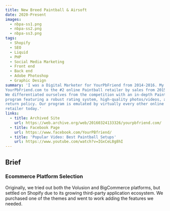 ```yaml
---
title: New Breed Paintball & Airsoft
date: 2020-Present
images:
  - nbpa-ss1.png
  - nbpa-ss2.png
  - nbpa-ss3.png
tags:
  - Shopify
  - SEO
  - Liquid
  - PHP
  - Social Media Marketing
  - Front end
  - Back end
  - Adobe Photoshop
  - Graphic Design
summary: 'I was a Digital Marketer for YourPbFriend from 2014-2016. My team and I brought
YourPbFriend.com to the #2 online Paintball retailer by sales from 2015-2016.
We differentiated ourselves from the competition with an in-depth Paintball trade-in
program featuring a robust rating system, high-quality photos/videos, and 30-day
return policy. Our program is emulated by virtually every other online paintball
retailer today.'
links:
  - title: Archived Site
    url: https://web.archive.org/web/20160324133326/yourpbfriend.com/
  - title: Facebook Page
    url: https://www.facebook.com/YourPBfriend/
  - title: 'Popular Video: Best Paintball Setups'
    url: https://www.youtube.com/watch?v=IGxCeL8g8hI
---
```


## Brief

### Ecommerce Platform Selection

Originally, we tried out both the Volusion and BigCommerce platforms, but settled on Shopify due to its growing third-party application ecosystem. We purchased one of the themes and went to work adding the features we needed.
